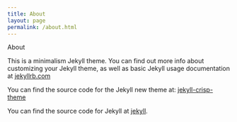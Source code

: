 ```yaml
---
title: About
layout: page
permalink: /about.html
---
```


<div class="page-title">About</div>

This is a minimalism Jekyll theme. You can find out more info about customizing your Jekyll theme, as well as basic Jekyll usage documentation at [jekyllrb.com](http://jekyllrb.com/)

You can find the source code for the Jekyll new theme at: [jekyll-crisp-theme](https://github.com/crispgm/jekyll-crisp-theme)

You can find the source code for Jekyll at [jekyll](https://github.com/jekyll/jekyll).
